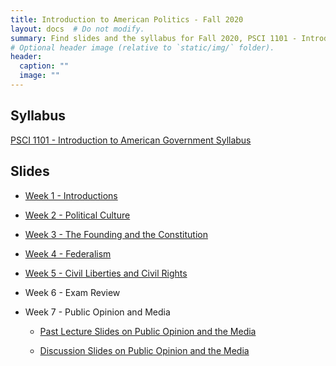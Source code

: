 ```yaml
---
title: Introduction to American Politics - Fall 2020
layout: docs  # Do not modify.
summary: Find slides and the syllabus for Fall 2020, PSCI 1101 - Introduction to American Government
# Optional header image (relative to `static/img/` folder).
header:
  caption: ""
  image: ""
---
```


## Syllabus
[PSCI 1101 - Introduction to American Government Syllabus](https://www.dropbox.com/s/2jhc8gacfe7cobm/Roberts%20-%20Spring%2C%202020%20PSCI%201101-%20Recitation%20Syllabus.pdf?dl=0)

## Slides

* [Week 1 - Introductions](https://www.dropbox.com/s/blse6xc98d2h8jr/Week%201%20Slides.pdf?dl=0)

* [Week 2 - Political Culture](https://www.dropbox.com/s/g5snisd7buys9n0/Week%202.pdf?dl=0)

* [Week 3 - The Founding and the Constitution](https://www.dropbox.com/s/5wcx6ky5wi5z8iv/Week%203%20-%20Founding%20and%20the%20Consititution.pdf?dl=0)

* [Week 4 - Federalism](https://www.dropbox.com/s/rruc234ndvdrx23/Week4.pdf?dl=0)

* [Week 5 - Civil Liberties and Civil Rights](https://www.dropbox.com/s/rruc234ndvdrx23/Week4.pdf?dl=0)

* Week 6 - Exam Review

* Week 7 - Public Opinion and Media
 
  - [Past Lecture Slides on Public Opinion and the Media](https://www.dropbox.com/s/phm86rmzjbnd2tb/Week7-Lect.pdf?dl=0)
  
  - [Discussion Slides on Public Opinion and the Media](https://www.dropbox.com/s/99vedt05bcsalcg/Week7.pdf?dl=0)
